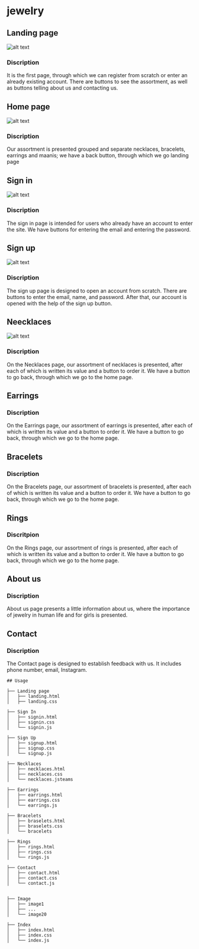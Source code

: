 # jewelry
## Landing page
![alt text](<https://github.com/htc4/Naira/blob/main/images/Screenshot%20from%202024-03-06%2010-52-39.png>)
### Discription
It is the first page, through which we can register from scratch or enter an already existing account. There are buttons to see the assortment, as well as buttons telling about us and contacting us.
## Home page
![alt text](<https://github.com/htc4/Naira/blob/main/images/Screenshot%20from%202024-03-06%2010-54-39.png>)
### Discription
Our assortment is presented grouped and separate necklaces, bracelets, earrings and maanis; we have a back button, through which we go landing page
## Sign in
![alt text](<https://github.com/htc4/Naira/blob/main/images/Screenshot%20from%202024-03-06%2010-55-23.png>)
### Discription
The sign in page is intended for users who already have an account to enter the site. We have buttons for entering the email and entering the password.
## Sign up
![alt text](<https://github.com/htc4/Naira/blob/main/images/Screenshot%20from%202024-03-06%2010-55-37.png>)
### Discription
The sign up page is designed to open an account from scratch. There are buttons to enter the email, name, and password. After that, our account is opened with the help of the sign up button.
## Neecklaces
![alt text](<https://github.com/htc4/Naira/blob/main/images/Screenshot%20from%202024-03-06%2010-56-34.png>)
### Discription
On the Necklaces page, our assortment of necklaces is presented, after each of which is written its value and a button to order it. We have a button to go back, through which we go to the home page.
## Earrings
### Discription
On the Earrings page, our assortment of earrings is presented, after each of which is written its value and a button to order it. We have a button to go back, through which we go to the home page.
## Bracelets
### Discription
On the Bracelets page, our assortment of bracelets is presented, after each of which is written its value and a button to order it. We have a button to go back, through which we go to the home page.
## Rings
### Discritpion
On the Rings page, our assortment of rings is presented, after each of which is written its value and a button to order it. We have a button to go back, through which we go to the home page.
## About us
### Discription
About us page presents a little information about us, where the importance of jewelry in human life and for girls is presented.
## Contact
### Discription
The Contact page is designed to establish feedback with us. It includes phone number, email, Instagram.


```# Naira
## Usage

├── Landing page
│   ├── landing.html
│   ├── landing.css

├── Sign In
│   ├── signin.html
│   ├── signin.css
│   └── signin.js

├── Sign Up
│   ├── signup.html
│   ├── signup.css
│   └── signup.js

├── Necklaces
│   ├── necklaces.html
│   ├── necklaces.css
│   └── necklaces.jsteams

├── Earrings
│   ├── earrings.html
│   ├── earrings.css
│   └── earrings.js

├── Bracelets
│   ├── braselets.html
│   ├── braselets.css
│   └── bracelets

├── Rings
│   ├── rings.html
│   ├── rings.css
│   └── rings.js

├── Contact
│   ├── contact.html
│   ├── contact.css
│   └── contact.js


├── Image
│   ├── image1
│   ├── ...
│   └── image20

├── Index
│   ├── index.html
│   ├── index.css
│   └── index.js
```
